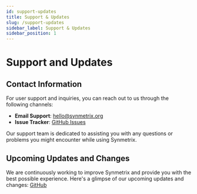 ```yaml
---
id: support-updates
title: Support & Updates
slug: /support-updates
sidebar_label: Support & Updates
sidebar_position: 1
---
```


# Support and Updates

## Contact Information

For user support and inquiries, you can reach out to us through the following channels:

- **Email Support**: hello@synmetrix.org
- **Issue Tracker**: [GitHub Issues](https://github.com/mlcraft-io/mlcraft/issues)

Our support team is dedicated to assisting you with any questions or problems you might encounter while using Synmetrix.

## Upcoming Updates and Changes

We are continuously working to improve Synmetrix and provide you with the best possible experience. Here's a glimpse of our upcoming updates and changes: [GitHub](https://github.com/mlcraft-io/mlcraft/issues)



